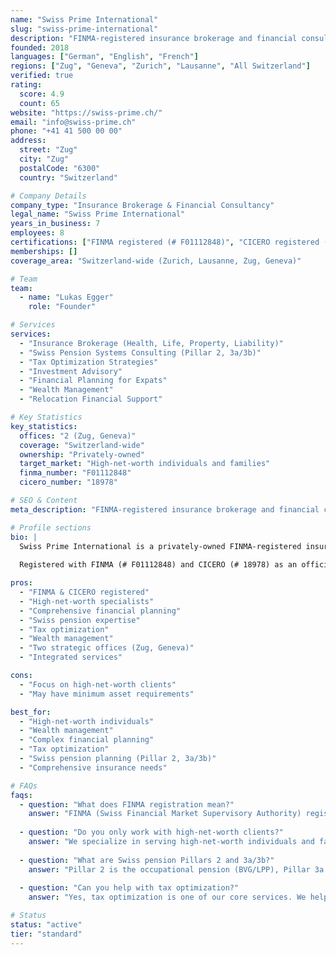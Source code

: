 ```yaml
---
name: "Swiss Prime International"
slug: "swiss-prime-international"
description: "FINMA-registered insurance brokerage and financial consultancy with offices in Zug and Geneva, specializing in comprehensive financial advisory and insurance solutions for high-net-worth individuals."
founded: 2018
languages: ["German", "English", "French"]
regions: ["Zug", "Geneva", "Zurich", "Lausanne", "All Switzerland"]
verified: true
rating:
  score: 4.9
  count: 65
website: "https://swiss-prime.ch/"
email: "info@swiss-prime.ch"
phone: "+41 41 500 00 00"
address:
  street: "Zug"
  city: "Zug"
  postalCode: "6300"
  country: "Switzerland"

# Company Details
company_type: "Insurance Brokerage & Financial Consultancy"
legal_name: "Swiss Prime International"
years_in_business: 7
employees: 8
certifications: ["FINMA registered (# F01112848)", "CICERO registered (# 18978)"]
memberships: []
coverage_area: "Switzerland-wide (Zurich, Lausanne, Zug, Geneva)"

# Team
team:
  - name: "Lukas Egger"
    role: "Founder"

# Services
services:
  - "Insurance Brokerage (Health, Life, Property, Liability)"
  - "Swiss Pension Systems Consulting (Pillar 2, 3a/3b)"
  - "Tax Optimization Strategies"
  - "Investment Advisory"
  - "Financial Planning for Expats"
  - "Wealth Management"
  - "Relocation Financial Support"

# Key Statistics
key_statistics:
  offices: "2 (Zug, Geneva)"
  coverage: "Switzerland-wide"
  ownership: "Privately-owned"
  target_market: "High-net-worth individuals and families"
  finma_number: "F01112848"
  cicero_number: "18978"

# SEO & Content
meta_description: "FINMA-registered insurance brokerage and financial consultancy for high-net-worth expats. Pension consulting, tax optimization, wealth management in Switzerland."

# Profile sections
bio: |
  Swiss Prime International is a privately-owned FINMA-registered insurance brokerage and financial consultancy founded by Lukas Egger, operating offices in Zug and Geneva with coverage across Zurich, Lausanne, and throughout Switzerland.
  
  Registered with FINMA (# F01112848) and CICERO (# 18978) as an official insurance broker, Swiss Prime International specializes in comprehensive financial advisory and insurance solutions for high-net-worth individuals and families relocating to or residing in Switzerland. With expertise in Swiss pension systems (Pillar 2 and 3a/3b), tax optimization, investment strategies, and comprehensive insurance coverage (health, life, property, liability), the company provides integrated financial planning combining relocation support with wealth management and insurance brokerage services tailored to the unique needs of affluent expatriates and Swiss residents.

pros:
  - "FINMA & CICERO registered"
  - "High-net-worth specialists"
  - "Comprehensive financial planning"
  - "Swiss pension expertise"
  - "Tax optimization"
  - "Wealth management"
  - "Two strategic offices (Zug, Geneva)"
  - "Integrated services"

cons:
  - "Focus on high-net-worth clients"
  - "May have minimum asset requirements"

best_for:
  - "High-net-worth individuals"
  - "Wealth management"
  - "Complex financial planning"
  - "Tax optimization"
  - "Swiss pension planning (Pillar 2, 3a/3b)"
  - "Comprehensive insurance needs"

# FAQs
faqs:
  - question: "What does FINMA registration mean?"
    answer: "FINMA (Swiss Financial Market Supervisory Authority) registration means we're officially recognized and regulated as an insurance broker in Switzerland. This ensures we meet strict professional and ethical standards."
  
  - question: "Do you only work with high-net-worth clients?"
    answer: "We specialize in serving high-net-worth individuals and families, but we evaluate each client's needs individually. Contact us to discuss your specific financial situation and goals."
  
  - question: "What are Swiss pension Pillars 2 and 3a/3b?"
    answer: "Pillar 2 is the occupational pension (BVG/LPP), Pillar 3a is the tied pension (tax-deductible), and Pillar 3b is the flexible pension. We help you optimize all three pillars for maximum retirement benefits and tax efficiency."
  
  - question: "Can you help with tax optimization?"
    answer: "Yes, tax optimization is one of our core services. We help expats and Swiss residents structure their finances to minimize tax burden while remaining fully compliant with Swiss tax laws."

# Status
status: "active"
tier: "standard"
---
```


